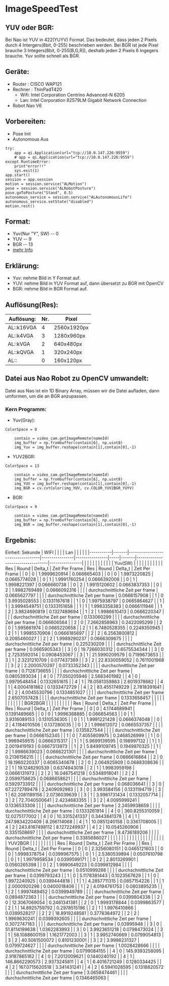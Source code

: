 # ImageSpeedTest 
## YUV oder BGR:
Bei Nao ist YUV in 422(YUYV) Format. Das bedeutet, dass jeden 2 Pixels durch 4 Intergers(8bit, 0-255) beschrieben werden. Bei BGR ist jede Pixel brauche 3 Integers(8bit, 0-255[B,G,R]), deshalb jeden 2 Pixels 6 Ingegers brauche. Yuv sollte schnell als BGR.


## Geräte:
+ Router : CISCO WAP121
+ Rechner : ThinPadT420
    - Wifi: Intel Corporation Centrino Advanced-N 6205
    - Lan: Intel Corporation 82579LM Gigabit Network Connection
+ Robot Nao V6

## Vorbereiten:
+ Pose Init
+ Autonomous Aus
```
try:
    app = qi.Application(url="tcp://10.0.147.226:9559")
    # app = qi.Application(url="tcp://10.0.147.226:9559")
except RuntimeError:
    print"error!!"
    sys.exit(1)
app.start()
session = app.session
motion = session.service("ALMotion")
pose = session.service("ALRobotPosture")
pose.goToPosture("Stand", 0.5)
autonomous_service = session.service("ALAutonomousLife")
autonomous_service.setState("disabled")
motion.rest()
```
## Format:
+ Yuv(Nur "Y", SW) -- 0
+ YUV -- 9
+ BGR -- 13  
+ [mehr Info](http://doc.aldebaran.com/2-8/family/nao_technical/video_naov6.html#naov6-video)

## Erklärung:
+ Yuv: nehme Bild in Y Format auf.
+ YUV: nehme Bild in YUV Format auf, dann übersetzt zu BGR mit OpenCV
+ BGR: nehme Bild in BGR Format auf.

## Auflösung(Res):
|Auflösung: |Nr.    |Pixel      |
|---        |---    |---        |
|AL::k16VGA | 	4 	|2560x1920px|
|AL::k4VGA  | 	3  	|1280x960px |
|AL::kVGA   | 	2	|640x480px  |
|AL::kQVGA  | 	1 	|320x240px  |
|AL::       | 	0 	|160x120px  |

## Datei aus Nao Robot zu OpenCV umwandelt:
Datei aus Nao ist ein 1D Binary Array, müssen wir die Datei aufladen, dann umformen, um die an BGR anzupassen.
### Kern Programm:
+ Yuv(Gray):
```
ColorSpace = 0

    contain = video_cam.getImageRemote(nameId)
    img_buffer = np.frombuffer(contain[6], np.uint8)
    img_Yuv = img_buffer.reshape(contain[1],contain[0],-1)
```
+ YUV2BGR:
```
ColorSpace = 13

    contain = video_cam.getImageRemote(nameId)
    img_buffer = np.frombuffer(contain[6], np.uint8)
    img_YUV = img_buffer.reshape(contain[1],contain[0],-1)
    img_BGR = cv.cvtColor(img_YUV, cv.COLOR_YUV2BGR_YUYV)
```
+ BGR:
```
ColorSpace = 9

    contain = video_cam.getImageRemote(nameId)
    img_buffer = np.frombuffer(contain[6], np.uint8)
    img_BGR = img_buffer.reshape(contain[1],contain[0],-1)
```


## Ergebnis:

Einheit: Sekunde
| WIFI      |       |                                  |                | Lan            |     |       |                                  |                |
|-----------|-------|----------------------------------|----------------|----------------|-----|-------|----------------------------------|----------------|
|           |       |                                  |                |                |     |       |                                  |                |
| Yuv\(SW\) |       |                                  |                |                |     |       |                                  |                |
|           | Res   | Round                            | Delta\_t       | Zeit Per Frame | Res | Round | Delta\_t                         | Zeit Per Frame |
| 0         | 0     | 1\.9999620914                    | 0\.066665403   |                | 0   | 0     | 1\.9973220825                    | 0\.0665774028  |
| 0         | 1     | 1\.9991760254                    | 0\.0666392008  |                | 0   | 1     | 1\.9998221397                    | 0\.066660738   |
| 0         | 2     | 1\.9915120602                    | 0\.0663837353  |                | 0   | 2     | 1\.9982769489                    | 0\.0666092316  |
|           |       | durchschnittliche Zeit per frame | 0\.0665627797  |                |     |       | durchschnittliche Zeit per frame | 0\.0666157908  |
| 1         | 0     | 3\.9935028553                    | 0\.1331167618  |                | 1   | 0     | 1\.9975938797                    | 0\.0665864627  |
| 1         | 1     | 3\.9994549751                    | 0\.1333151658  |                | 1   | 1     | 1\.9983358383                    | 0\.0666111946  |
| 1         | 2     | 3\.9824690819                    | 0\.1327489694  |                | 1   | 2     | 1\.9986610413                    | 0\.0666220347  |
|           |       | durchschnittliche Zeit per frame | 0\.133060299   |                |     |       | durchschnittliche Zeit per frame | 0\.066606564   |
| 2         | 0     | 7\.2662858963                    | 0\.2422095299  |                | 2   | 0     | 1\.995661974                     | 0\.0665220658  |
| 2         | 1     | 6\.7480528355                    | 0\.2249350945  |                | 2   | 1     | 1\.9985570908                    | 0\.0666185697  |
| 2         | 2     | 6\.2563800812                    | 0\.2085460027  |                | 2   | 2     | 1\.9989290237                    | 0\.0666309675  |
|           |       | durchschnittliche Zeit per frame | 0\.225230209   |                |     |       | durchschnittliche Zeit per frame | 0\.0665905343  |
| 3         | 0     | 19\.7266030312                   | 0\.6575534344  |                | 3   | 0     | 2\.7253592014                    | 0\.0908453067  |
| 3         | 1     | 21\.5990209579                   | 0\.7199673653  |                | 3   | 1     | 2\.3231210709                    | 0\.077437369   |
| 3         | 2     | 22\.8330059052                   | 0\.7611001968  |                | 3   | 2     | 2\.2000570297                    | 0\.0733352343  |
|           |       | durchschnittliche Zeit per frame | 0\.7128736655  |                |     |       | durchschnittliche Zeit per frame | 0\.0805393034  |
| 4         | 0     | 77\.050205946                    | 2\.5683401982  |                | 4   | 0     | 3\.9979548454                    | 0\.1332651615  |
| 4         | 1     | 78\.0581359863                   | 2\.6019378662  |                | 4   | 1     | 4\.0004181862                    | 0\.1333472729  |
| 4         | 2     | 83\.4551749229                   | 2\.7818391641  |                | 4   | 2     | 4\.0045530796                    | 0\.1334851027  |
|           |       | durchschnittliche Zeit per frame | 2\.6507057428  |                |     |       | durchschnittliche Zeit per frame | 0\.1333658457  |
|           |       |                                  |                |                |     |       |                                  |                |
| BGR2BGR   |       |                                  |                |                |     |       |                                  |                |
| Res       | Round | Delta\_t                         | Zeit Per Frame |                | Res | Round | Delta\_t                         | Zeit Per Frame |
| 0         | 0     | 4\.1744689941                    | 0\.1391489665  |                | 0   | 0     | 1\.9996368885                    | 0\.066654563   |
| 0         | 1     | 3\.9316089153                    | 0\.1310536305  |                | 0   | 1     | 1\.9991221428                    | 0\.0666374048  |
| 0         | 2     | 4\.1184010506                    | 0\.137280035   |                | 0   | 2     | 1\.996612072                     | 0\.0665537357  |
|           |       | durchschnittliche Zeit per frame | 0\.135827544   |                |     |       | durchschnittliche Zeit per frame | 0\.0666152345  |
| 1         | 0     | 7\.4055809975                    | 0\.2468526999  |                | 1   | 0     | 1\.9989459515                    | 0\.0666315317  |
| 1         | 1     | 5\.9699139595                    | 0\.198997132   |                | 1   | 1     | 2\.0019419193                    | 0\.0667313973  |
| 1         | 2     | 5\.8499109745                    | 0\.1949970325  |                | 1   | 2     | 1\.9986639023                    | 0\.0666221301  |
|           |       | durchschnittliche Zeit per frame | 0\.2136156215  |                |     |       | durchschnittliche Zeit per frame | 0\.0666616864  |
| 2         | 0     | 18\.1960220337                   | 0\.6065340678  |                | 2   | 0     | 2\.064925909                     | 0\.0688308636  |
| 2         | 1     | 19\.1248290539                   | 0\.6374943018  |                | 2   | 1     | 1\.9983959198                    | 0\.0666131973  |
| 2         | 2     | 16\.0467541218                   | 0\.5348918041  |                | 2   | 2     | 2\.0599758625                    | 0\.0686658621  |
|           |       | durchschnittliche Zeit per frame | 0\.5929733912  |                |     |       | durchschnittliche Zeit per frame | 0\.068036641   |
| 3         | 0     | 67\.2272789478                   | 2\.2409092983  |                | 3   | 0     | 3\.993584156                     | 0\.1331194719  |
| 3         | 1     | 62\.2081189156                   | 2\.0736039639  |                | 3   | 1     | 3\.9961731434                    | 0\.1332057714  |
| 3         | 2     | 72\.7040500641                   | 2\.4234683355  |                | 3   | 2     | 4\.0095999241                    | 0\.1336533308  |
|           |       | durchschnittliche Zeit per frame | 2\.2459938659  |                |     |       | durchschnittliche Zeit per frame | 0\.1333261914  |
| 4         | 0     | 360\.8255310059                  | 12\.0275177002 |                | 4   | 0     | 10\.3315241337                   | 0\.3443841378  |
| 4         | 1     | 247\.9834220409                  | 8\.266114068   |                | 4   | 1     | 10\.0851240158                   | 0\.3361708005  |
| 4         | 2     | 243\.8167498112                  | 8\.1272249937  |                | 4   | 2     | 10\.0545260906                   | 0\.3351508697  |
|           |       | durchschnittliche Zeit per frame | 9\.4736189206  |                |     |       | durchschnittliche Zeit per frame | 0\.3385686027  |
|           |       |                                  |                |                |     |       |                                  |                |
|           |       |                                  |                |                |     |       |                                  |                |
| YUV2BGR   |       |                                  |                |                |     |       |                                  |                |
| Res       | Round | Delta\_t                         | Zeit Per Frame |                | Res | Round | Delta\_t                         | Zeit Per Frame |
| 0         | 0     | 2\.3256080151                    | 0\.0465121603  |                | 0   | 0     | 1\.9998378754                    | 0\.0399967575  |
| 0         | 1     | 2\.5380539894                    | 0\.0507610798  |                | 0   | 1     | 1\.9979958534                    | 0\.0399599171  |
| 0         | 2     | 2\.8013269901                    | 0\.0560265398  |                | 0   | 2     | 1\.9990649223                    | 0\.0399812984  |
|           |       | durchschnittliche Zeit per frame | 0\.0510999266  |                |     |       | durchschnittliche Zeit per frame | 0\.0399793243  |
| 1         | 0     | 5\.1178381443                    | 0\.1023567629  |                | 1   | 0     | 1\.9972240925                    | 0\.0399444818  |
| 1         | 1     | 4\.2857711315                    | 0\.0857154226  |                | 1   | 1     | 2\.0000920296                    | 0\.0400018406  |
| 1         | 2     | 4\.0194761753                    | 0\.0803895235  |                | 1   | 2     | 1\.9997489452                    | 0\.0399949789  |
|           |       | durchschnittliche Zeit per frame | 0\.0894872363  |                |     |       | durchschnittliche Zeit per frame | 0\.0399804338  |
| 2         | 0     | 12\.3067069054                   | 0\.2461341381  |                | 2   | 0     | 1\.9993178844                    | 0\.0399863577  |
| 2         | 1     | 14\.8925759792                   | 0\.2978515196  |                | 2   | 1     | 1\.9976410866                    | 0\.0399528217  |
| 2         | 2     | 18\.8919248581                   | 0\.3778384972  |                | 2   | 2     | 1\.9969630241                    | 0\.0399392605  |
|           |       | durchschnittliche Zeit per frame | 0\.3072747183  |                |     |       | durchschnittliche Zeit per frame | 0\.03995948    |
| 3         | 0     | 51\.8114199638                   | 1\.0362283993  |                | 3   | 0     | 3\.9923651218                    | 0\.0798473024  |
| 3         | 1     | 58\.1088600159                   | 1\.1621772003  |                | 3   | 1     | 3\.9952740669                    | 0\.0799054813  |
| 3         | 2     | 40\.5061500072                   | 0\.8101230001  |                | 3   | 2     | 3\.9986231327                    | 0\.0799724627  |
|           |       | durchschnittliche Zeit per frame | 1\.0028428666  |                |     |       | durchschnittliche Zeit per frame | 0\.0799084155  |
| 4         | 0     | 145\.9393258095                  | 2\.9187865162  |                | 4   | 0     | 7\.2012009621                    | 0\.1440240192  |
| 4         | 1     | 146\.8662290573                  | 2\.9373245811  |                | 4   | 1     | 6\.4016721249                    | 0\.1280334425  |
| 4         | 2     | 167\.0715620518                  | 3\.341431241   |                | 4   | 2     | 6\.5941028595                    | 0\.1318820572  |
|           |       | durchschnittliche Zeit per frame | 3\.0658474461  |                |     |       | durchschnittliche Zeit per frame | 0\.1346465063  |
